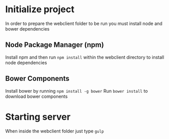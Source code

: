 # Initialize project
In order to prepare the webclient folder to be run you must install node and bower dependencies
## Node Package Manager (npm)
Install npm and then run `npm install` within the webclient directory to install node dependencies

## Bower Components
Install bower by running `npm install -g bower`
Run `bower install` to download bower components

# Starting server
When inside the webclient folder just type `gulp`
